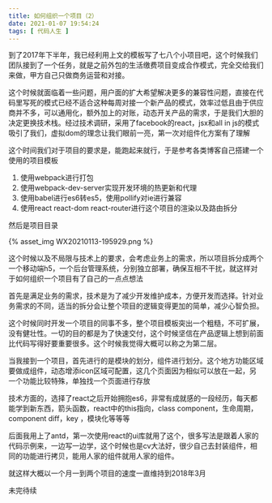 ```yaml
---
title: 如何组织一个项目（2）
date: 2021-01-07 19:54:24
tags: [ 代码人生 ]
---
```


到了2017年下半年，我已经利用上文的模板写了七八个小项目吧，这个时候我们团队接到了一个任务，就是之前外包的生活缴费项目变成合作模式，完全交给我们来做，甲方自己只做商务运营和对接。

这个时候就面临着一些问题，用户面的扩大希望解决更多的兼容性问题，直接在代码里写死的模式已经不适合这种每周对接一个新产品的模式，效率过低且由于供应商并不多，可以通用化，额外加上的对账，动态开关产品的需求，于是我们大胆的决定更换技术栈。经过技术调研，采用了facebook的react，jsx和all in js的模式吸引了我们，虚拟dom的理念让我们眼前一亮，第一次对组件化方案有了理解

这个时间我们对于项目的要求是，能跑起来就行，于是参考各类博客自己搭建一个使用的项目模板

1. 使用webpack进行打包
2. 使用webpack-dev-server实现开发环境的热更新和代理
3. 使用babel进行es6转es5，使用pollify对ie进行兼容
4. 使用react react-dom react-router进行这个项目的渲染以及路由拆分

然后是项目目录

{% asset_img WX20210113-195929.png %}

这个时候以及不局限与技术上的要求，会考虑业务上的需求，所以项目拆分成两个 一个移动端h5，一个后台管理系统，分别独立部署，确保互相不干扰，就这样对于如何组织一个项目有了自己的一点点想法

首先是满足业务的需求，技术是为了减少开发维护成本，方便开发而选择。针对业务需求的不同，适当的拆分会让整个项目的逻辑变得更加的简单，减少心智负担。

这个时候同时开发一个项目的同事不多，整个项目模板突出一个粗糙，不可扩展，没有健壮性。一切的目的都是为了快速交付，这个时候坚信在产品逻辑上想到前面比代码写得好要重要很多。这个时候我觉得大概可以称之为第二层。

当我接到一个项目，首先进行的是模块的划分，组件进行划分。这个地方功能区域要做成组件，动态增添icon区域可配置，这几个页面因为相似可以放在一起，另一个功能比较特殊，单独找一个页面进行存放

技术方面的，选择了react之后开始拥抱es6，非常有成就感的一段经历，每天都能学到新东西，箭头函数，react中的this指向，class component，生命周期，component diff，key ，模块化等等等

后面我用上了antd，第一次使用react的ui库就用了这个，很多写法是跟着人家的代码示例来，一边写一边学，这个时候也是cv大法好，很少自己去封装组件，相同的功能进行拷贝，能用人家的组件就用人家的组件。

就这样大概以一个月一到两个项目的速度一直维持到2018年3月

未完待续